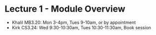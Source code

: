 # Lecture 1 - Module Overview

- Khalil MB3.20: Mon 3-4pm, Tues 9-10am, or by appointment
- Kirk CS3.24: Wed 9:30-10:30am, Tues 10:30-11:30am, Book session 